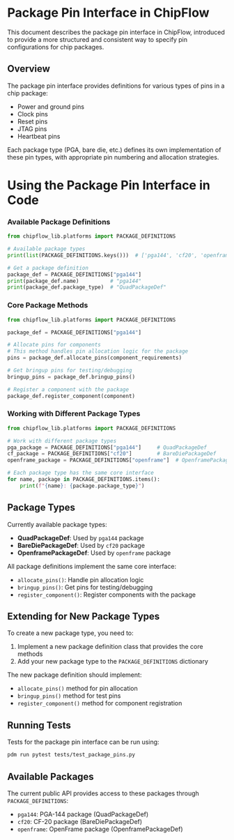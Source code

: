 # Package Pin Interface in ChipFlow

This document describes the package pin interface in ChipFlow, introduced to provide a more structured and consistent way to specify pin configurations for chip packages.

## Overview

The package pin interface provides definitions for various types of pins in a chip package:

- Power and ground pins
- Clock pins
- Reset pins
- JTAG pins
- Heartbeat pins

Each package type (PGA, bare die, etc.) defines its own implementation of these pin types, with appropriate pin numbering and allocation strategies.

# Using the Package Pin Interface in Code

### Available Package Definitions

```python
from chipflow_lib.platforms import PACKAGE_DEFINITIONS

# Available package types
print(list(PACKAGE_DEFINITIONS.keys()))  # ['pga144', 'cf20', 'openframe']

# Get a package definition
package_def = PACKAGE_DEFINITIONS["pga144"]
print(package_def.name)          # "pga144"
print(package_def.package_type)  # "QuadPackageDef"
```

### Core Package Methods

```python
from chipflow_lib.platforms import PACKAGE_DEFINITIONS

package_def = PACKAGE_DEFINITIONS["pga144"]

# Allocate pins for components
# This method handles pin allocation logic for the package
pins = package_def.allocate_pins(component_requirements)

# Get bringup pins for testing/debugging
bringup_pins = package_def.bringup_pins()

# Register a component with the package
package_def.register_component(component)
```

### Working with Different Package Types

```python
from chipflow_lib.platforms import PACKAGE_DEFINITIONS

# Work with different package types
pga_package = PACKAGE_DEFINITIONS["pga144"]     # QuadPackageDef
cf_package = PACKAGE_DEFINITIONS["cf20"]        # BareDiePackageDef
openframe_package = PACKAGE_DEFINITIONS["openframe"]  # OpenframePackageDef

# Each package type has the same core interface
for name, package in PACKAGE_DEFINITIONS.items():
    print(f"{name}: {package.package_type}")
```

## Package Types

Currently available package types:

- **QuadPackageDef**: Used by `pga144` package
- **BareDiePackageDef**: Used by `cf20` package
- **OpenframePackageDef**: Used by `openframe` package

All package definitions implement the same core interface:
- `allocate_pins()`: Handle pin allocation logic
- `bringup_pins()`: Get pins for testing/debugging
- `register_component()`: Register components with the package

## Extending for New Package Types

To create a new package type, you need to:

1. Implement a new package definition class that provides the core methods
2. Add your new package type to the `PACKAGE_DEFINITIONS` dictionary

The new package definition should implement:
- `allocate_pins()` method for pin allocation
- `bringup_pins()` method for test pins
- `register_component()` method for component registration

## Running Tests

Tests for the package pin interface can be run using:

```bash
pdm run pytest tests/test_package_pins.py
```

## Available Packages

The current public API provides access to these packages through `PACKAGE_DEFINITIONS`:

- `pga144`: PGA-144 package (QuadPackageDef)
- `cf20`: CF-20 package (BareDiePackageDef)
- `openframe`: OpenFrame package (OpenframePackageDef)
